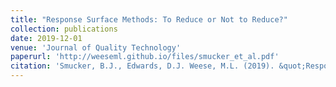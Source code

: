 ```yaml
---
title: "Response Surface Methods: To Reduce or Not to Reduce?"
collection: publications
date: 2019-12-01
venue: 'Journal of Quality Technology'
paperurl: 'http://weeseml.github.io/files/smucker_et_al.pdf'
citation: 'Smucker, B.J., Edwards, D.J. Weese, M.L. (2019). &quot;Response Surface Methods: To Redcude or Not to Reduce.&quot; <i>Journal of Quality Technology</i>. Accepted.'
---
```





